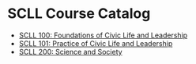 # SCLL Course Catalog

- [SCLL 100: Foundations of Civic Life and Leadership](SCLL_100_Foundations_of_Civic_Life_and_Leadership)
- [SCLL 101: Practice of Civic Life and Leadership](SCLL_101_Practice_of_Civic_Life_and_Leadership)
- [SCLL 200: Science and Society](SCLL_200_Science_and_Society)
